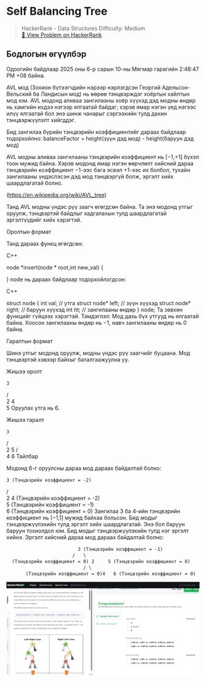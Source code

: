 # Self Balancing Tree


> HackerRank - Data Structures 
> Difficulty: Medium  
> [🔗 View Problem on HackerRank](https://www.hackerrank.com/challenges/is-binary-search-tree/problem?isFullScreen=true)


## Бодлогын өгүүлбэр
Одоогийн байдлаар 2025 оны 6-р сарын 10-ны Мягмар гарагийн 2:48:47 PM +08 байна.

AVL мод (Зохион бүтээгчдийн нэрээр нэрлэгдсэн Георгий Адельсон-Вельский ба Ландисын мод) нь өөрөө тэнцвэрждэг хоёртын хайлтын мод юм. AVL модонд аливаа зангилааны хоёр хүүхэд дэд модны өндөр нь хамгийн ихдээ нэгээр ялгаатай байдаг; хэрэв ямар нэгэн үед нэгээс илүү ялгаатай бол энэ шинж чанарыг сэргээхийн тулд дахин тэнцвэржүүлэлт хийгддэг.

Бид зангилаа бүрийн тэнцвэрийн коэффициентийг дараах байдлаар тодорхойлно:
balanceFactor = height(зүүн дэд мод) - height(баруун дэд мод)

AVL модны аливаа зангилааны тэнцвэрийн коэффициент нь [−1,+1] бүхэл тоон мужид байна. Хэрэв модонд ямар нэгэн өөрчлөлт хийсний дараа тэнцвэрийн коэффициент −1-ээс бага эсвэл +1-ээс их болбол, тухайн зангилааны үндэслэсэн дэд мод тэнцвэргүй болж, эргэлт хийх шаардлагатай болно.

(https://en.wikipedia.org/wiki/AVL_tree)

Танд AVL модны үндэс рүү заагч өгөгдсөн байна. Та энэ модонд утгыг оруулж, тэнцвэртэй байдлыг хадгалахын тулд шаардлагатай эргэлтүүдийг хийх хэрэгтэй.

Оролтын формат

Танд дараах функц өгөгдсөн:

C++

node *insert(node * root,int new_val)
{


}
node нь дараах байдлаар тодорхойлогдсон:

C++

struct node
{
int val;            // утга
struct node* left;  // зүүн хүүхэд
struct node* right; // баруун хүүхэд
int ht;             // зангилааны өндөр
} node;
Та зөвхөн функцийг гүйцээх хэрэгтэй.
Тэмдэглэл: Мод дахь бүх утгууд нь ялгаатай байна. Хоосон зангилааны өндөр нь −1, навч зангилааны өндөр нь 0 байна.

Гаралтын формат

Шинэ утгыг модонд оруулж, модны үндэс рүү заагчийг буцаана. Мод тэнцвэртэй хэвээр байхыг баталгаажуулна уу.

Жишээ оролт

    3
  /  \
 2    4
       \
        5
Оруулах утга нь 6.

Жишээ гаралт

    3
  /  \
 2    5
     / \
    4   6
Тайлбар

Модонд 6-г оруулсны дараа мод дараах байдалтай болно:

    3 (Тэнцвэрийн коэффициент = -2)
  /  \
 2    4 (Тэнцвэрийн коэффициент = -2)
       \
        5 (Тэнцвэрийн коэффициент = -1)
         \
          6 (Тэнцвэрийн коэффициент = 0)
Зангилаа 3 ба 4-ийн тэнцвэрийн коэффициент нь [−1,1] мужид байхаа больсон. Бид модыг тэнцвэржүүлэхийн тулд эргэлт хийх шаардлагатай. Энэ бол баруун баруун тохиолдол юм. Бид модыг тэнцвэржүүлэхийн тулд нэг эргэлт хийнэ.
Эргэлт хийсний дараа мод дараах байдалтай болно:

                              3 (Тэнцвэрийн коэффициент = -1)
                            /   \
      (Тэнцвэрийн коэффициент = 0) 2     5 (Тэнцвэрийн коэффициент = 0)
                                / \
           (Тэнцвэрийн коэффициент = 0)4   6 (Тэнцвэрийн коэффициент = 0)
![alt text](<Screenshot 2025-06-10 144344.png>)